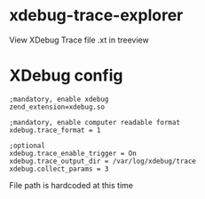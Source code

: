 xdebug-trace-explorer
=====================

View XDebug Trace file .xt in treeview

# XDebug config

    ;mandatory, enable xdebug
    zend_extension=xdebug.so

    ;mandatory, enable computer readable format
    xdebug.trace_format = 1

    ;optional
    xdebug.trace_enable_trigger = On
    xdebug.trace_output_dir = /var/log/xdebug/trace
    xdebug.collect_params = 3

File path is hardcoded at this time

